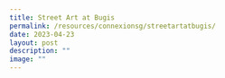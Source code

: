 ```yaml
---
title: Street Art at Bugis
permalink: /resources/connexionsg/streetartatbugis/
date: 2023-04-23
layout: post
description: ""
image: ""
---
```

